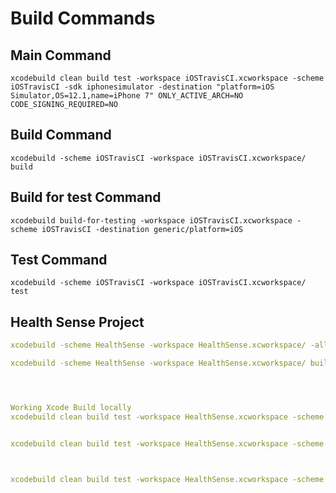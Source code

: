 # Build Commands

## Main Command

`xcodebuild clean build test -workspace iOSTravisCI.xcworkspace -scheme iOSTravisCI -sdk iphonesimulator -destination "platform=iOS Simulator,OS=12.1,name=iPhone 7" ONLY_ACTIVE_ARCH=NO CODE_SIGNING_REQUIRED=NO`

## Build Command

`xcodebuild -scheme iOSTravisCI -workspace iOSTravisCI.xcworkspace/ build`

## Build for test Command

`xcodebuild build-for-testing -workspace iOSTravisCI.xcworkspace -scheme iOSTravisCI -destination generic/platform=iOS`

## Test Command

`xcodebuild -scheme iOSTravisCI -workspace iOSTravisCI.xcworkspace/ test`

## Health Sense Project

```yaml
xcodebuild -scheme HealthSense -workspace HealthSense.xcworkspace/ -allowProvisioningUpdates build

xcodebuild -scheme HealthSense -workspace HealthSense.xcworkspace/ build




Working Xcode Build locally
xcodebuild clean build test -workspace HealthSense.xcworkspace -scheme HealthSenseCI -destination "platform=iOS Simulator,OS=13.3,name=iPhone 11" ONLY_ACTIVE_ARCH=NO CODE_SIGNING_REQUIRED=NO


xcodebuild clean build test -workspace HealthSense.xcworkspace -scheme HealthSenseCI -sdk universal -destination "platform=iOS Simulator,OS=13.3,name=iPhone 11" ONLY_ACTIVE_ARCH=NO CODE_SIGNING_REQUIRED=NO



xcodebuild clean build test -workspace HealthSense.xcworkspace -scheme HealthSenseCI -destination "platform=iOS Simulator,OS=13.3,name=iPhone 11" ONLY_ACTIVE_ARCH=NO CODE_SIGNING_REQUIRED=NO -skip-testing:HealthSenseUITests
```

